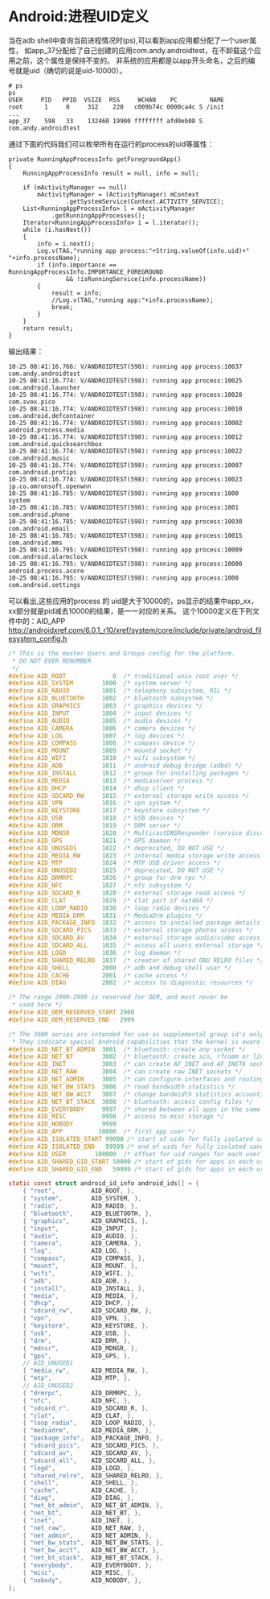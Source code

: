 # Android:进程UID定义


当在adb shell中查询当前进程情况时(ps),可以看到app应用都分配了一个user属性，
如app_37分配给了自己创建的应用com.andy.androidtest，在不卸载这个应用之前，这个属性是保持不变的。
非系统的应用都是以app开头命名，之后的编号就是uid（确切的说是uid-10000）。

    # ps
    ps
    USER     PID   PPID  VSIZE  RSS     WCHAN    PC         NAME
    root      1     0     312    220   c009b74c 0000ca4c S /init
    ...
    app_37    598   33    132460 19900 ffffffff afd0eb08 S com.andy.androidtest
    

通过下面的代码我们可以枚举所有在运行的process的uid等属性：

    private RunningAppProcessInfo getForegroundApp()
    {
        RunningAppProcessInfo result = null, info = null;
    
        if (mActivityManager == null)
            mActivityManager = (ActivityManager) mContext
                    .getSystemService(Context.ACTIVITY_SERVICE);
        List<RunningAppProcessInfo> l = mActivityManager
                .getRunningAppProcesses();
        Iterator<RunningAppProcessInfo> i = l.iterator();
        while (i.hasNext())
        {
            info = i.next();
            Log.v(TAG,"running app process:"+String.valueOf(info.uid)+" "+info.processName);
            if (info.importance == RunningAppProcessInfo.IMPORTANCE_FOREGROUND
                    && !isRunningService(info.processName))
            {
                result = info;
                //Log.v(TAG,"running app:"+info.processName);
                break;
            }
        }
        return result;
    }

输出结果：

    10-25 08:41:16.766: V/ANDROIDTEST(598): running app process:10037 com.andy.androidtest
    10-25 08:41:16.774: V/ANDROIDTEST(598): running app process:10025 com.android.launcher
    10-25 08:41:16.774: V/ANDROIDTEST(598): running app process:10028 com.svox.pico
    10-25 08:41:16.774: V/ANDROIDTEST(598): running app process:10010 com.android.defcontainer
    10-25 08:41:16.774: V/ANDROIDTEST(598): running app process:10002 android.process.media
    10-25 08:41:16.774: V/ANDROIDTEST(598): running app process:10012 com.android.quicksearchbox
    10-25 08:41:16.774: V/ANDROIDTEST(598): running app process:10022 com.android.music
    10-25 08:41:16.774: V/ANDROIDTEST(598): running app process:10007 com.android.protips
    10-25 08:41:16.774: V/ANDROIDTEST(598): running app process:10023 jp.co.omronsoft.openwnn
    10-25 08:41:16.785: V/ANDROIDTEST(598): running app process:1000 system
    10-25 08:41:16.785: V/ANDROIDTEST(598): running app process:1001 com.android.phone
    10-25 08:41:16.785: V/ANDROIDTEST(598): running app process:10030 com.android.email
    10-25 08:41:16.785: V/ANDROIDTEST(598): running app process:10015 com.android.mms
    10-25 08:41:16.795: V/ANDROIDTEST(598): running app process:10009 com.android.alarmclock
    10-25 08:41:16.795: V/ANDROIDTEST(598): running app process:10000 android.process.acore
    10-25 08:41:16.795: V/ANDROIDTEST(598): running app process:1000 com.android.settings

可以看出,这些应用的process 的 uid是大于10000的，ps显示的结果中app_xx，xx部分就是pid减去10000的结果，是一一对应的关系。
这个10000定义在下列文件中的：AID_APP
http://androidxref.com/6.0.1_r10/xref/system/core/include/private/android_filesystem_config.h
```c
/* This is the master Users and Groups config for the platform.
 * DO NOT EVER RENUMBER
 */
#define AID_ROOT             0  /* traditional unix root user */
#define AID_SYSTEM        1000  /* system server */
#define AID_RADIO         1001  /* telephony subsystem, RIL */
#define AID_BLUETOOTH     1002  /* bluetooth subsystem */
#define AID_GRAPHICS      1003  /* graphics devices */
#define AID_INPUT         1004  /* input devices */
#define AID_AUDIO         1005  /* audio devices */
#define AID_CAMERA        1006  /* camera devices */
#define AID_LOG           1007  /* log devices */
#define AID_COMPASS       1008  /* compass device */
#define AID_MOUNT         1009  /* mountd socket */
#define AID_WIFI          1010  /* wifi subsystem */
#define AID_ADB           1011  /* android debug bridge (adbd) */
#define AID_INSTALL       1012  /* group for installing packages */
#define AID_MEDIA         1013  /* mediaserver process */
#define AID_DHCP          1014  /* dhcp client */
#define AID_SDCARD_RW     1015  /* external storage write access */
#define AID_VPN           1016  /* vpn system */
#define AID_KEYSTORE      1017  /* keystore subsystem */
#define AID_USB           1018  /* USB devices */
#define AID_DRM           1019  /* DRM server */
#define AID_MDNSR         1020  /* MulticastDNSResponder (service discovery) */
#define AID_GPS           1021  /* GPS daemon */
#define AID_UNUSED1       1022  /* deprecated, DO NOT USE */
#define AID_MEDIA_RW      1023  /* internal media storage write access */
#define AID_MTP           1024  /* MTP USB driver access */
#define AID_UNUSED2       1025  /* deprecated, DO NOT USE */
#define AID_DRMRPC        1026  /* group for drm rpc */
#define AID_NFC           1027  /* nfc subsystem */
#define AID_SDCARD_R      1028  /* external storage read access */
#define AID_CLAT          1029  /* clat part of nat464 */
#define AID_LOOP_RADIO    1030  /* loop radio devices */
#define AID_MEDIA_DRM     1031  /* MediaDrm plugins */
#define AID_PACKAGE_INFO  1032  /* access to installed package details */
#define AID_SDCARD_PICS   1033  /* external storage photos access */
#define AID_SDCARD_AV     1034  /* external storage audio/video access */
#define AID_SDCARD_ALL    1035  /* access all users external storage */
#define AID_LOGD          1036  /* log daemon */
#define AID_SHARED_RELRO  1037  /* creator of shared GNU RELRO files */
#define AID_SHELL         2000  /* adb and debug shell user */
#define AID_CACHE         2001  /* cache access */
#define AID_DIAG          2002  /* access to diagnostic resources */

/* The range 2900-2999 is reserved for OEM, and must never be
 * used here */
#define AID_OEM_RESERVED_START 2900
#define AID_OEM_RESERVED_END   2999

/* The 3000 series are intended for use as supplemental group id's only.
 * They indicate special Android capabilities that the kernel is aware of. */
#define AID_NET_BT_ADMIN  3001  /* bluetooth: create any socket */
#define AID_NET_BT        3002  /* bluetooth: create sco, rfcomm or l2cap sockets */
#define AID_INET          3003  /* can create AF_INET and AF_INET6 sockets */
#define AID_NET_RAW       3004  /* can create raw INET sockets */
#define AID_NET_ADMIN     3005  /* can configure interfaces and routing tables. */
#define AID_NET_BW_STATS  3006  /* read bandwidth statistics */
#define AID_NET_BW_ACCT   3007  /* change bandwidth statistics accounting */
#define AID_NET_BT_STACK  3008  /* bluetooth: access config files */
#define AID_EVERYBODY     9997  /* shared between all apps in the same profile */
#define AID_MISC          9998  /* access to misc storage */
#define AID_NOBODY        9999
#define AID_APP          10000  /* first app user */
#define AID_ISOLATED_START 99000 /* start of uids for fully isolated sandboxed processes */
#define AID_ISOLATED_END   99999 /* end of uids for fully isolated sandboxed processes */
#define AID_USER        100000  /* offset for uid ranges for each user */
#define AID_SHARED_GID_START 50000 /* start of gids for apps in each user to share */
#define AID_SHARED_GID_END   59999 /* start of gids for apps in each user to share */

static const struct android_id_info android_ids[] = {
    { "root",          AID_ROOT, },
    { "system",        AID_SYSTEM, },
    { "radio",         AID_RADIO, },
    { "bluetooth",     AID_BLUETOOTH, },
    { "graphics",      AID_GRAPHICS, },
    { "input",         AID_INPUT, },
    { "audio",         AID_AUDIO, },
    { "camera",        AID_CAMERA, },
    { "log",           AID_LOG, },
    { "compass",       AID_COMPASS, },
    { "mount",         AID_MOUNT, },
    { "wifi",          AID_WIFI, },
    { "adb",           AID_ADB, },
    { "install",       AID_INSTALL, },
    { "media",         AID_MEDIA, },
    { "dhcp",          AID_DHCP, },
    { "sdcard_rw",     AID_SDCARD_RW, },
    { "vpn",           AID_VPN, },
    { "keystore",      AID_KEYSTORE, },
    { "usb",           AID_USB, },
    { "drm",           AID_DRM, },
    { "mdnsr",         AID_MDNSR, },
    { "gps",           AID_GPS, },
    // AID_UNUSED1
    { "media_rw",      AID_MEDIA_RW, },
    { "mtp",           AID_MTP, },
    // AID_UNUSED2
    { "drmrpc",        AID_DRMRPC, },
    { "nfc",           AID_NFC, },
    { "sdcard_r",      AID_SDCARD_R, },
    { "clat",          AID_CLAT, },
    { "loop_radio",    AID_LOOP_RADIO, },
    { "mediadrm",      AID_MEDIA_DRM, },
    { "package_info",  AID_PACKAGE_INFO, },
    { "sdcard_pics",   AID_SDCARD_PICS, },
    { "sdcard_av",     AID_SDCARD_AV, },
    { "sdcard_all",    AID_SDCARD_ALL, },
    { "logd",          AID_LOGD, },
    { "shared_relro",  AID_SHARED_RELRO, },
    { "shell",         AID_SHELL, },
    { "cache",         AID_CACHE, },
    { "diag",          AID_DIAG, },
    { "net_bt_admin",  AID_NET_BT_ADMIN, },
    { "net_bt",        AID_NET_BT, },
    { "inet",          AID_INET, },
    { "net_raw",       AID_NET_RAW, },
    { "net_admin",     AID_NET_ADMIN, },
    { "net_bw_stats",  AID_NET_BW_STATS, },
    { "net_bw_acct",   AID_NET_BW_ACCT, },
    { "net_bt_stack",  AID_NET_BT_STACK, },
    { "everybody",     AID_EVERYBODY, },
    { "misc",          AID_MISC, },
    { "nobody",        AID_NOBODY, },
};
```










